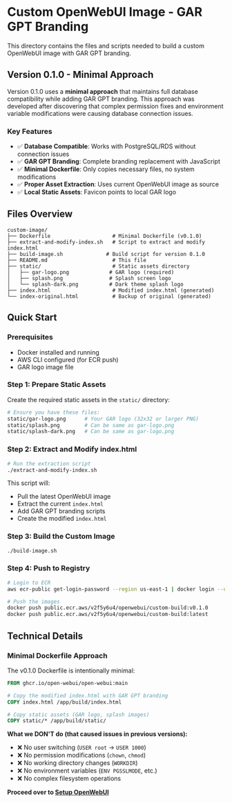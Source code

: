 # Custom OpenWebUI Image - GAR GPT Branding

This directory contains the files and scripts needed to build a custom OpenWebUI image with GAR GPT branding.

## Version 0.1.0 - Minimal Approach

Version 0.1.0 uses a **minimal approach** that maintains full database compatibility while adding GAR GPT branding. This approach was developed after discovering that complex permission fixes and environment variable modifications were causing database connection issues.

### Key Features

- ✅ **Database Compatible**: Works with PostgreSQL/RDS without connection issues
- ✅ **GAR GPT Branding**: Complete branding replacement with JavaScript
- ✅ **Minimal Dockerfile**: Only copies necessary files, no system modifications
- ✅ **Proper Asset Extraction**: Uses current OpenWebUI image as source
- ✅ **Local Static Assets**: Favicon points to local GAR logo

## Files Overview

```
custom-image/
├── Dockerfile                    # Minimal Dockerfile (v0.1.0)
├── extract-and-modify-index.sh   # Script to extract and modify index.html
├── build-image.sh              # Build script for version 0.1.0
├── README.md                     # This file
├── static/                       # Static assets directory
│   ├── gar-logo.png             # GAR logo (required)
│   ├── splash.png               # Splash screen logo
│   └── splash-dark.png          # Dark theme splash logo
├── index.html                    # Modified index.html (generated)
└── index-original.html           # Backup of original (generated)
```

## Quick Start

### Prerequisites

- Docker installed and running
- AWS CLI configured (for ECR push)
- GAR logo image file

### Step 1: Prepare Static Assets

Create the required static assets in the `static/` directory:

```bash
# Ensure you have these files:
static/gar-logo.png      # Your GAR logo (32x32 or larger PNG)
static/splash.png        # Can be same as gar-logo.png
static/splash-dark.png   # Can be same as gar-logo.png
```

### Step 2: Extract and Modify index.html

```bash
# Run the extraction script
./extract-and-modify-index.sh
```

This script will:
- Pull the latest OpenWebUI image
- Extract the current `index.html`
- Add GAR GPT branding scripts
- Create the modified `index.html`

### Step 3: Build the Custom Image

```bash
./build-image.sh
```

### Step 4: Push to Registry

```bash
# Login to ECR
aws ecr-public get-login-password --region us-east-1 | docker login --username AWS --password-stdin public.ecr.aws/v2f5y6u4

# Push the images
docker push public.ecr.aws/v2f5y6u4/openwebui/custom-build:v0.1.0
docker push public.ecr.aws/v2f5y6u4/openwebui/custom-build:latest
```

## Technical Details

### Minimal Dockerfile Approach

The v0.1.0 Dockerfile is intentionally minimal:

```dockerfile
FROM ghcr.io/open-webui/open-webui:main

# Copy the modified index.html with GAR GPT branding
COPY index.html /app/build/index.html

# Copy static assets (GAR logo, splash images)
COPY static/* /app/build/static/
```

**What we DON'T do (that caused issues in previous versions):**
- ❌ No user switching (`USER root` → `USER 1000`)
- ❌ No permission modifications (`chown`, `chmod`)
- ❌ No working directory changes (`WORKDIR`)
- ❌ No environment variables (`ENV PGSSLMODE`, etc.)
- ❌ No complex filesystem operations


**Proceed over to [Setup OpenWebUI](./setup-openwebui/)**